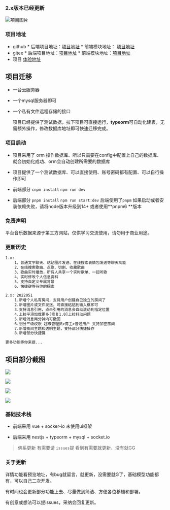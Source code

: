 

### 2.x版本已经更新

![项目图片](https://public-1300678944.cos.ap-shanghai.myqcloud.com/blog/1654005363486image.png)

### 项目地址

* github  * 后端项目地址：[项目地址](https://github.com/longyanjiang/Nine-chat-backend.git)    * 前端模块地址： [项目地址](https://github.com/longyanjiang/Nine-chat-frontend.git)  
* gitee     * 后端项目地址：[项目地址](https://gitee.com/jlongyan/Nine-chat-backend.git)    * 前端模块地址：[项目地址](https://gitee.com/jlongyan/Nine-chat-frontend.git)
* 项目 [体验地址](http://chat.jiangly.com/#/)



## 项目迁移

* 一台云服务器

* 一个mysql服务器即可

* 一个私有文件远程存储的接口

  项目已经提供了测试数据，拉下项目可直接运行，**typeorm**可自动化建表，无需额外操作，修改数据库地址即可快速迁移完成。



### 项目启动

* 项目采用了 orm 操作数据库、所以只需要在config中配置上自己的数据库、就会初始化成功、orm会自动创建所需要的数据库

* 项目提供了一个测试数据库、可以直接使用、账号密码都有配置、可以自行操作即可

* 前端部分  `cnpm install`  `npm run dev`

* 后端部分 `pnpm install` `npm run start:dev`  后端使用了`pnpm` 如果启动或者安装依赖失败，请将node版本升级到14+ 或者使用**pnpm6 **版本

  

  

### 免责声明

平台音乐数据来源于第三方网站，仅供学习交流使用，请勿用于商业用途。



###  更新历史

```html
1.x:
	1、普通文字聊天、粘贴图片发送、在线搜索表情包发送等聊天功能
	2、在线搜索歌曲、点歌、切割、收藏歌曲
	3、歌曲实时播放，所有人共享一个实时歌单、一起听歌
	4、实时修改个人信息资料
	5、支持自定义专属背景
	6、快捷键等待你的探索

2.x: 2022051
	1.新增个人私有房间，支持用户创建自己独立的房间了
	2.新增图片或文件发送，可直接粘贴到输入框即可
	3.支持消息引用，点击引用的消息会自动滚动到指定位置
	4.上拉平滑加载更多[修复1.0]上拉抖动问题
	5.新增消息两分钟内可撤回
	6.划分三级权限 超级管理员>房主>普通用户 支持加密房间
	7.新增夜间主题和透明主题，支持部分快捷操作
	8.新增部分快捷键

更多功能等你来提...
```



## 项目部分截图

![](https://public-1300678944.cos.ap-shanghai.myqcloud.com/blog/1654006264775image.png)



![](https://public-1300678944.cos.ap-shanghai.myqcloud.com/blog/1654006389564image.png)



![](https://public-1300678944.cos.ap-shanghai.myqcloud.com/blog/1654007260850WechatIMG855.png)



![](https://public-1300678944.cos.ap-shanghai.myqcloud.com/blog/1654007427663WechatIMG856.png)

### 基础技术栈

* 前端采用 vue + socker-io 未使用ui框架

* 后端采用 nestjs + typeorm + mysql + socket.io

  

> 佛系更新 有需要请 `issues`提 看到有需要就更新、没有就GG



### 关于更新

详情功能看预览地址，有bug就留言，就更新，没需要就G了，基础模型功能都有，可以自己二次开发。

有时间也会更新部分功能上去、尽量做到简洁、方便各位移植和部署。

有创意或想法可以提issues，采纳会回复更新。
 